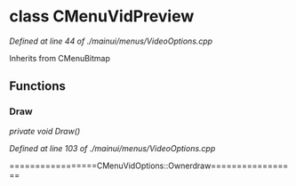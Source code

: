 # class CMenuVidPreview

*Defined at line 44 of ./mainui/menus/VideoOptions.cpp*

Inherits from CMenuBitmap



## Functions

### Draw

*private void Draw()*

*Defined at line 103 of ./mainui/menus/VideoOptions.cpp*

=================CMenuVidOptions::Ownerdraw=================



